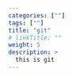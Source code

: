 ```yaml
---
categories: [""] 
tags: [""] 
title: "git"
# linkTitle: ""
weight: 5
description: >
  this is git
---
```



